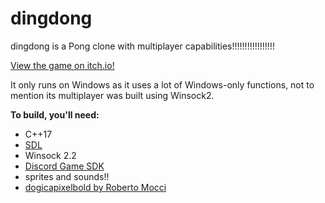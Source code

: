 # dingdong
dingdong is a Pong clone with multiplayer capabilities!!!!!!!!!!!!!!!!!

[View the game on itch.io!](https://emredesu.itch.io/dingdong)

It only runs on Windows as it uses a lot of Windows-only functions, not to mention its multiplayer was built using Winsock2.

<b> To build, you'll need: </b>
- C++17
- [SDL](https://www.libsdl.org)
- Winsock 2.2
- [Discord Game SDK](https://discord.com/developers/docs/game-sdk/sdk-starter-guide)
- sprites and sounds!!
- [dogicapixelbold by Roberto Mocci](https://www.dafont.com/dogica.font)
